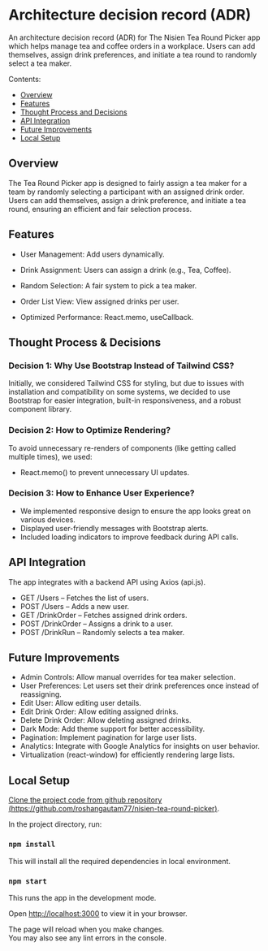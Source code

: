 <!--
  browser: architecture-decision-record
  version: 1.0.0
  updated: 2025-02-05
  contact: Roshan Gautam
  options: commentable
  summary: Documentation for Nisien Tea Round Picker app
-->

# Architecture decision record (ADR)

An architecture decision record (ADR) for The Nisien Tea Round Picker app which helps manage tea and coffee orders in a workplace. Users can add themselves, assign drink preferences, and initiate a tea round to randomly select a tea maker.

Contents:

- [Overview](#overview)
- [Features](#features)
- [Thought Process and Decisions](#thought-process-decisions)
- [API Integration](#api-integration)
- [Future Improvements](#future-improvements)
- [Local Setup](#local-setup)


<div class="include" data-path="locales/en/overview">

## Overview

The Tea Round Picker app is designed to fairly assign a tea maker for a team by randomly selecting a participant with an assigned drink order. Users can add themselves, assign a drink preference, and initiate a tea round, ensuring an efficient and fair selection process.

</div>

<div class="include" data-path="locales/en/features">

## Features

  * User Management: Add users dynamically.

  * Drink Assignment: Users can assign a drink (e.g., Tea, Coffee).

  * Random Selection: A fair system to pick a tea maker.

  * Order List View: View assigned drinks per user.
  
  * Optimized Performance: React.memo, useCallback.

</div>

<div class="include" data-path="locales/en/thought-process-decisions">

## Thought Process & Decisions

### Decision 1: Why Use Bootstrap Instead of Tailwind CSS?
Initially, we considered Tailwind CSS for styling, but due to issues with installation and compatibility on some systems, we decided to use Bootstrap for easier integration, built-in responsiveness, and a robust component library.

### Decision 2: How to Optimize Rendering?
To avoid unnecessary re-renders of components (like <UserList> getting called multiple times), we used:
  * React.memo() to prevent unnecessary UI updates.

### Decision 3: How to Enhance User Experience?
  * We implemented responsive design to ensure the app looks great on various devices.
  * Displayed user-friendly messages with Bootstrap alerts.
  * Included loading indicators to improve feedback during API calls.

</div>

<div class="include" data-path="locales/en/api-integration">

## API Integration

The app integrates with a backend API using Axios (api.js).
  * GET /Users – Fetches the list of users.
  * POST /Users – Adds a new user.
  * GET /DrinkOrder – Fetches assigned drink orders.
  * POST /DrinkOrder – Assigns a drink to a user.
  * POST /DrinkRun – Randomly selects a tea maker.

</div>

<div class="import" data-path="locales/en/future-improvements">

## Future Improvements

  * Admin Controls: Allow manual overrides for tea maker selection.
  * User Preferences: Let users set their drink preferences once instead of reassigning.
  * Edit User: Allow editing user details.
  * Edit Drink Order: Allow editing assigned drinks.
  * Delete Drink Order: Allow deleting assigned drinks.
  * Dark Mode: Add theme support for better accessibility.
  * Pagination: Implement pagination for large user lists.
  * Analytics: Integrate with Google Analytics for insights on user behavior.
  * Virtualization (react-window) for efficiently rendering large lists.

</div>

<div class="import" data-path="locales/en/local-setup">

## Local Setup

  [Clone the project code from github repository (https://github.com/roshangautam77/nisien-tea-round-picker)](https://github.com/roshangautam77/nisien-tea-round-picker). 
  
  In the project directory, run:

### `npm install`

This will install all the required dependencies in local environment.


### `npm start`
This runs the app in the development mode.

Open [http://localhost:3000](http://localhost:3000) to view it in your browser.

The page will reload when you make changes.\
You may also see any lint errors in the console.

</div>